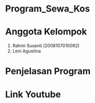 # Program_Sewa_Kos

# Anggota Kelompok
1. Rahmi Susanti (2008107010092)
2. Leni Agustina 

# Penjelasan Program

# Link Youtube
